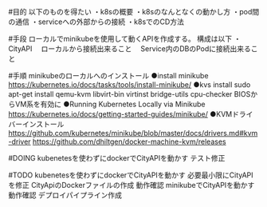 #目的
以下のものを得たい
・k8sの概要
・k8sのなんとなくの動かし方
・pod間の通信
・serviceへの外部からの接続
・k8sでのCD方法

#手段
ローカルでminikubeを使用して動くAPIを作成する。
構成は以下
・CityAPI
　ローカルから接続出来ること
　Service内のDBのPodに接続出来ること

#手順
minikubeのローカルへのインストール
	●install minikube
	https://kubernetes.io/docs/tasks/tools/install-minikube/
	●kvs install
	sudo apt-get install qemu-kvm libvirt-bin virtinst bridge-utils cpu-checker
	BIOSからVM系を有効に
	●Running Kubernetes Locally via Minikube
	https://kubernetes.io/docs/getting-started-guides/minikube/
	●KVMドライバーインストール
	https://github.com/kubernetes/minikube/blob/master/docs/drivers.md#kvm-driver
	https://github.com/dhiltgen/docker-machine-kvm/releases



#DOING
kubenetesを使わずにdockerでCityAPIを動かす
	テスト修正

#TODO
kubenetesを使わずにdockerでCityAPIを動かす
	必要最小限にCityAPIを修正
	CityApiのDockerファイルの作成
	動作確認
minikubeでCityAPIを動かす
	動作確認
デプロイパイプライン作成

